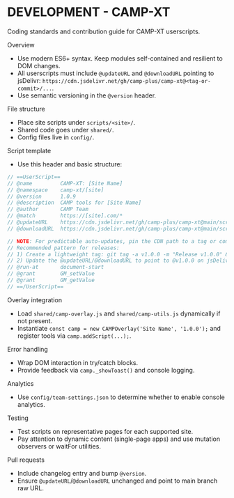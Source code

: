 # DEVELOPMENT - CAMP-XT

Coding standards and contribution guide for CAMP-XT userscripts.

Overview
- Use modern ES6+ syntax. Keep modules self-contained and resilient to DOM changes.
- All userscripts must include `@updateURL` and `@downloadURL` pointing to jsDelivr: `https://cdn.jsdelivr.net/gh/camp-plus/camp-xt@<tag-or-commit>/...`.
- Use semantic versioning in the `@version` header.

File structure
- Place site scripts under `scripts/<site>/`.
- Shared code goes under `shared/`.
- Config files live in `config/`.

Script template
- Use this header and basic structure:

```js
// ==UserScript==
// @name         CAMP-XT: [Site Name]
// @namespace    camp-xt/[site]
// @version      1.0.9
// @description  CAMP tools for [Site Name]
// @author       CAMP Team
// @match        https://[site].com/*
// @updateURL    https://cdn.jsdelivr.net/gh/camp-plus/camp-xt@main/scripts/[site]/script.user.js
// @downloadURL  https://cdn.jsdelivr.net/gh/camp-plus/camp-xt@main/scripts/[site]/script.user.js

// NOTE: For predictable auto-updates, pin the CDN path to a tag or commit SHA instead of `@main`, e.g. `@v1.0.0` or `@<commit-sha>`.
// Recommended pattern for releases:
// 1) Create a lightweight tag: git tag -a v1.0.0 -m "Release v1.0.0" && git push origin v1.0.0
// 2) Update the @updateURL/@downloadURL to point to @v1.0.0 on jsDelivr for stable auto-updates.
// @run-at       document-start
// @grant        GM_setValue
// @grant        GM_getValue
// ==/UserScript==
```

Overlay integration
- Load `shared/camp-overlay.js` and `shared/camp-utils.js` dynamically if not present.
- Instantiate `const camp = new CAMPOverlay('Site Name', '1.0.0');` and register tools via `camp.addScript(...);`.

Error handling
- Wrap DOM interaction in try/catch blocks.
- Provide feedback via `camp._showToast()` and console logging.

Analytics
- Use `config/team-settings.json` to determine whether to enable console analytics.

Testing
- Test scripts on representative pages for each supported site.
- Pay attention to dynamic content (single-page apps) and use mutation observers or waitFor utilities.

Pull requests
- Include changelog entry and bump `@version`.
- Ensure `@updateURL`/`@downloadURL` unchanged and point to main branch raw URL.

